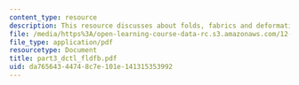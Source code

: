 ```yaml
---
content_type: resource
description: This resource discusses about folds, fabrics and deformation mechanisms.
file: /media/https%3A/open-learning-course-data-rc.s3.amazonaws.com/12-113-structural-geology-fall-2005/da76564344748c7e101e141315353992_part3_dctl_fldfb.pdf
file_type: application/pdf
resourcetype: Document
title: part3_dctl_fldfb.pdf
uid: da765643-4474-8c7e-101e-141315353992
---
```

